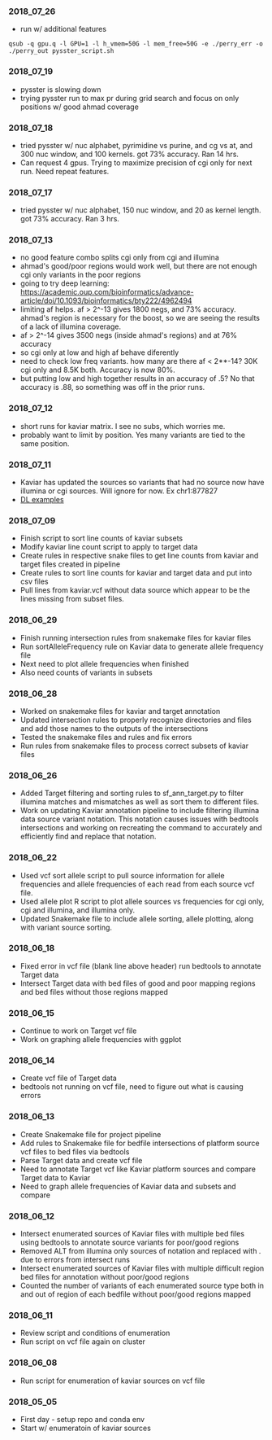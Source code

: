 ### 2018_07_26
* run w/ additional features
```
qsub -q gpu.q -l GPU=1 -l h_vmem=50G -l mem_free=50G -e ./perry_err -o ./perry_out pysster_script.sh
```

### 2018_07_19
* pysster is slowing down
* trying pysster run to max pr during grid search and focus on only positions w/ good ahmad coverage

### 2018_07_18
* tried pysster w/ nuc alphabet, pyrimidine vs purine, and cg vs at, and 300 nuc window, and 100 kernels. got 73% accuracy. Ran 14 hrs.
* Can request 4 gpus. Trying to maximize precision of cgi only for next run. Need repeat features.

### 2018_07_17
* tried pysster w/ nuc alphabet, 150 nuc window, and 20 as kernel length. got 73% accuracy. Ran 3 hrs.

### 2018_07_13
* no good feature combo splits cgi only from cgi and illumina
* ahmad's good/poor regions would work well, but there are not enough cgi only variants in the poor regions
* going to try deep learning: https://academic.oup.com/bioinformatics/advance-article/doi/10.1093/bioinformatics/bty222/4962494
* limiting af helps. af > 2^-13 gives 1800 negs, and 73% accuracy. ahmad's region is necessary for the boost, so we are seeing the results of a lack of illumina coverage.
* af > 2^-14 gives 3500 negs (inside ahmad's regions) and at 76% accuracy
* so cgi only at low and high af behave diferently
* need to check low freq variants. how many are there af < 2**-14? 30K cgi only and 8.5K both. Accuracy is now 80%.
* but putting low and high together results in an accuracy of .5? No that accuracy is .88, so something was off in the prior runs.

### 2018_07_12
* short runs for kaviar matrix. I see no subs, which worries me.
* probably want to limit by position. Yes many variants are tied to the same position.

### 2018_07_11
* Kaviar has updated the sources so variants that had no source now have illumina or cgi sources. Will ignore for now. Ex chr1:877827
* [DL examples](https://github.com/hussius/deeplearning-biology#genomics_variant-calling)

### 2018_07_09
* Finish script to sort line counts of kaviar subsets
* Modify kaviar line count script to apply to target data
* Create rules in respective snake files to get line counts from kaviar and target files created in pipeline
* Create rules to sort line counts for kaviar and target data and put into csv files
* Pull lines from kaviar.vcf without data source which appear to be the lines missing from subset files.

### 2018_06_29
* Finish running intersection rules from snakemake files for kaviar files
* Run sortAlleleFrequency rule on Kaviar data to generate allele frequency file
* Next need to plot allele frequencies when finished
* Also need counts of variants in subsets

### 2018_06_28
*  Worked on snakemake files for kaviar and target annotation
*  Updated intersection rules to properly recognize directories and files and add those names to the outputs of the intersections
*  Tested the snakemake files and rules and fix errors
*  Run rules from snakemake files to process correct subsets of kaviar files

### 2018_06_26
* Added Target filtering and sorting rules to sf_ann_target.py to filter illumina matches and mismatches as well as sort them to different files.
* Work on updating Kaviar annotation pipeline to include filtering illumina data source variant notation.  This notation causes issues with bedtools intersections and working on recreating the command to accurately and efficiently find and replace that notation.

### 2018_06_22
* Used vcf sort allele script to pull source information for allele frequencies and allele frequencies of each read from each source vcf file.
* Used allele plot R script to plot allele sources vs frequencies for cgi only, cgi and illumina, and illumina only.
* Updated Snakemake file to include allele sorting, allele plotting, along with variant source sorting.

### 2018_06_18
* Fixed error in vcf file (blank line above header) run bedtools to annotate Target data
* Intersect Target data with bed files of good and poor mapping regions and bed files without those regions mapped

### 2018_06_15
* Continue to work on Target vcf file
* Work on graphing allele frequencies with ggplot

### 2018_06_14
* Create vcf file of Target data
* bedtools not running on vcf file, need to figure out what is causing errors

### 2018_06_13
* Create Snakemake file for project pipeline
* Add rules to Snakemake file for bedfile intersections of platform source vcf files to bed files via bedtools
* Parse Target data and create vcf file
* Need to annotate Target vcf like Kaviar platform sources and compare Target data to Kaviar
* Need to graph allele frequencies of Kaviar data and subsets and compare

### 2018_06_12
* Intersect enumerated sources of Kaviar files with multiple bed files using bedtools to annotate source variants for poor/good regions
* Removed ALT from illumina only sources of notation <CNx> and replaced with . due to errors from intersect runs
* Intersect enumerated sources of Kaviar files with multiple difficult region bed files for annotation without poor/good regions 
* Counted the number of variants of each enumerated source type both in and out of region of each bedfile without poor/good regions mapped

### 2018_06_11
* Review script and conditions of enumeration
* Run script on vcf file again on cluster

### 2018_06_08
* Run script for enumeration of kaviar sources on vcf file

### 2018_05_05
* First day - setup repo and conda env
* Start w/ enumeratoin of kaviar sources
